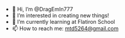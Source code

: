 - 👋 Hi, I’m @DragEmIn777
- 👀 I’m interested in creating new things!
- 🌱 I’m currently learning at Flatiron School
- 📫 How to reach me: mtd5264@gmail.com

<!---
DragEmIn777/DragEmIn777 is a ✨ special ✨ repository because its `README.md` (this file) appears on your GitHub profile.
You can click the Preview link to take a look at your changes.
--->
